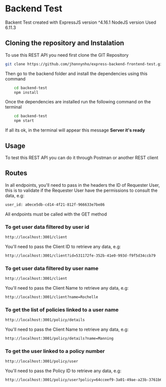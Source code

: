 # **Backend Test**

Backent Test created with ExpressJS version ^4.16.1
NodeJS version Used 6.11.3

## Cloning the repository and Instalation

To use this REST API you need first clone the GIT Repository

```sh
git clone https://github.com/jhonnynho/express-backend-frontend-test.git
```

Then go to the backend folder and install the dependencies using this command 

```sh
    cd backend-test
    npm install
```

Once the dependencies are installed run the following command on the terminal

```sh
    cd backend-test
    npm start
```
If all its ok, in the terminal will appear this message **Server it's ready**

## Usage

To test this REST API you can do it through Postman or another REST client

## Routes

In all endpoints, you'll need to pass in the headers the ID of Requester User, this is to validate if the Requester User have the permissions to consult the data, e.g:
```sh
user_id: a0ece5db-cd14-4f21-812f-966633e7be86
```

All endpoints must be called with the GET method

### To get user data filtered by user id
```sh
http://localhost:3001/client
```
You'll need to pass the Client ID to retrieve any data, e.g:
```sh
http://localhost:3001/client?id=531172fe-352b-41e0-993d-f9f5d34ccb79
```

### To get user data filtered by user name
```sh
http://localhost:3001/client
```
You'll need to pass the Client Name to retrieve any data, e.g:
```sh
http://localhost:3001/client?name=Rochelle
```
### To get the list of policies linked to a user name
```sh
http://localhost:3001/policy/details
```

You'll need to pass the Client Name to retrieve any data, e.g:
```sh
http://localhost:3001/policy/details?name=Manning
```

### To get the user linked to a policy number

```sh
http://localhost:3001/policy/user
```

You'll need to pass the Policy ID to retrieve any data, e.g:
```sh
http://localhost:3001/policy/user?policy=64cceef9-3a01-49ae-a23b-3761b604800b
```
